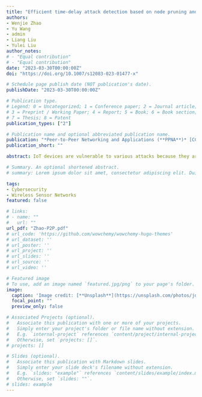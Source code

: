 ```yaml
---
title: "Efficient time-delay attack detection based on node pruning and model fusion"
authors:
- Wenjie Zhao
- Yu Wang
- admin
- Liang Liu
- Yulei Liu
author_notes:
# - "Equal contribution"
# - "Equal contribution"
date: "2023-03-30T00:00:00Z"
doi: "https://doi.org/10.1007/s12083-023-01477-x"

# Schedule page publish date (NOT publication's date).
publishDate: "2023-03-30T00:00:00Z"

# Publication type.
# Legend: 0 = Uncategorized; 1 = Conference paper; 2 = Journal article;
# 3 = Preprint / Working Paper; 4 = Report; 5 = Book; 6 = Book section;
# 7 = Thesis; 8 = Patent
publication_types: ["2"]

# Publication name and optional abbreviated publication name.
publication: "*Peer-to-Peer Networking and Applications (**PPNA**)* [CCF C, SCI-Q2, IF 3.488]"
publication_short: ""

abstract: IoT devices are vulnerable to various attacks because they are resource-limited. This paper introduces a novel type of attack called time-delay attack. The malicious nodes delay packet forwarding by extending the processing time of packets, thus affecting the performance and availability of the network. This attack is very stealthy and difficult to detect because it does not violate any communication protocol. To the best of our knowledge, how to detect the time-delay attack in IoT networks is still an open problem. We first propose a machine learning-based baseline algorithm to detect the time-delay attack. It models the system features of each node and the forwarding time of packets to detect whether a node is malicious or not. However, the baseline algorithm needs to detect all nodes in the network, which causes unnecessary resource consumption. Moreover, using a single model in the baseline algorithm does not have high robustness. To reduce the overhead and improve the detection performance, we design an efficient Detection algorithm based on Node pruning and Model fusion (DNM). DNM uses node pruning to filter out suspected nodes from all nodes. The suspected nodes are then detected according to a fusion model. We conduct experimental evaluations based on the Cooja network simulator. The experimental results show that baseline and DNM possess close to 90% accuracy, and DNM significantly outperforms other algorithms with an average F1-score of 0.85.

# Summary. An optional shortened abstract.
# summary: Lorem ipsum dolor sit amet, consectetur adipiscing elit. Duis posuere tellus ac convallis placerat. Proin tincidunt magna sed ex sollicitudin condimentum.

tags:
- Cybersecurity
- Wireless Sensor Networks
featured: false

# links:
# - name: ""
#   url: ""
url_pdf: "Zhao-P2P.pdf"
# url_code: 'https://github.com/wowchemy/wowchemy-hugo-themes'
# url_dataset: ''
# url_poster: ''
# url_project: ''
# url_slides: ''
# url_source: ''
# url_video: ''

# Featured image
# To use, add an image named `featured.jpg/png` to your page's folder. 
image:
  caption: 'Image credit: [**Unsplash**](https://unsplash.com/photos/jdD8gXaTZsc)'
  focal_point: ""
  preview_only: false

# Associated Projects (optional).
#   Associate this publication with one or more of your projects.
#   Simply enter your project's folder or file name without extension.
#   E.g. `internal-project` references `content/project/internal-project/index.md`.
#   Otherwise, set `projects: []`.
# projects: []

# Slides (optional).
#   Associate this publication with Markdown slides.
#   Simply enter your slide deck's filename without extension.
#   E.g. `slides: "example"` references `content/slides/example/index.md`.
#   Otherwise, set `slides: ""`.
# slides: example
---
```


<!-- {{% callout note %}}
Click the *Cite* button above to demo the feature to enable visitors to import publication metadata into their reference management software.
{{% /callout %}}

{{% callout note %}}
Create your slides in Markdown - click the *Slides* button to check out the example.
{{% /callout %}}

Supplementary notes can be added here, including [code, math, and images](https://wowchemy.com/docs/writing-markdown-latex/). -->
